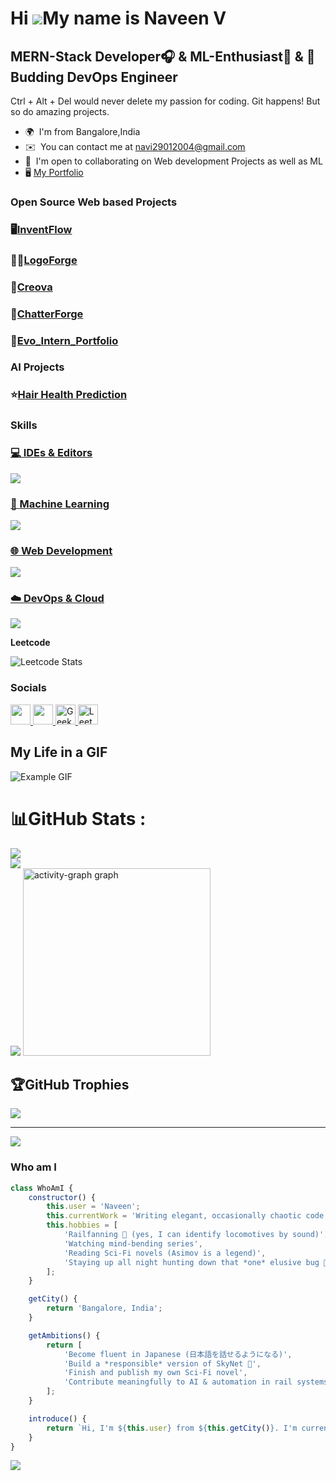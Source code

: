 Hi ![](https://user-images.githubusercontent.com/18350557/176309783-0785949b-9127-417c-8b55-ab5a4333674e.gif)My name is Naveen V
================================================================================================================================

MERN-Stack Developer🎧 & ML-Enthusiast🤖 & 🩻Budding DevOps Engineer
--------------------

Ctrl + Alt + Del would never delete my passion for coding. Git happens! But so do amazing projects.

* 🌍  I'm from Bangalore,India
* ✉️  You can contact me at [navi29012004@gmail.com](mailto:navi29012004@gmail.com)
* 🤝  I'm open to collaborating on Web development Projects as well as ML
* 🖥️  <a href="https://nvn-portfolio.vercel.app/" target="_blank" rel="noopener noreferrer">
  My Portfolio
</a>


### Open Source Web based Projects
<h3>🖥️<a href="https://main.d1pls9soqnfwtf.amplifyapp.com/dashboard">InventFlow</a></h3>
<h3>🧑‍🚒<a href="https://logoforge.vercel.app/">LogoForge</a></h3>
<h3>🔪<a href="https://creova.vercel.app/">Creova</a></h3>
<h3>💬<a href="https://chatterforge.onrender.com/">ChatterForge</a></h3>
<h3>👾<a href="https://evo-website.vercel.app/">Evo_Intern_Portfolio</a></h3>

### AI Projects
<h3>⭐<a href="https://hair-health.onrender.com/">Hair Health Prediction</a></h3>


### Skills


<p align="left">
  <a href="https://skillicons.dev">
  <!-- IDEs -->
  <h3>💻 IDEs & Editors</h3>
    <img src="https://skillicons.dev/icons?i=vscode,eclipse,androidstudio,replit" />

  <!-- Machine Learning -->
  <h3>🤖 Machine Learning</h3>
    <img src="https://skillicons.dev/icons?i=python,pytorch,tensorflow,sklearn,matlab" />

  <!-- Web Development -->
  <h3>🌐 Web Development</h3>
    <img src="https://skillicons.dev/icons?i=html,css,js,react,vue,tailwind,vite,bootstrap,jquery,express,mongodb,nodejs,npm,firebase,postgres,prisma,redux,figma,postman" />

  <!-- DevOps & Cloud -->
  <h3>☁️ DevOps & Cloud</h3>
    <img src="https://skillicons.dev/icons?i=aws,git,github,heroku,docker,jenkins,linux,redhat,bash,mysql" />
  </a>
</p>



<b>Leetcode</b>


![Leetcode Stats](https://leetcard.jacoblin.cool/naveen_2924)


### Socials

<p align="left">
  <a href="https://www.linkedin.com/in/naveen-v-a03390287/" target="_blank" rel="noreferrer">
    <picture>
      <source media="(prefers-color-scheme: dark)" srcset="https://raw.githubusercontent.com/danielcranney/readme-generator/main/public/icons/socials/linkedin-dark.svg" />
      <source media="(prefers-color-scheme: light)" srcset="https://raw.githubusercontent.com/danielcranney/readme-generator/main/public/icons/socials/linkedin.svg" />
      <img src="https://raw.githubusercontent.com/danielcranney/readme-generator/main/public/icons/socials/linkedin.svg" width="32" height="32" />
    </picture>
  </a>
  <a href="https://www.instagram.com/naveen_2924/" target="_blank" rel="noreferrer">
    <picture>
      <source media="(prefers-color-scheme: dark)" srcset="https://raw.githubusercontent.com/danielcranney/readme-generator/main/public/icons/socials/instagram-dark.svg" />
      <source media="(prefers-color-scheme: light)" srcset="https://raw.githubusercontent.com/danielcranney/readme-generator/main/public/icons/socials/instagram.svg" />
      <img src="https://raw.githubusercontent.com/danielcranney/readme-generator/main/public/icons/socials/instagram.svg" width="32" height="32" />
    </picture>
  </a>
  <a href="https://www.geeksforgeeks.org/user/navi2909zsn/" target="_blank" rel="noreferrer">
    <img src="https://upload.wikimedia.org/wikipedia/commons/4/43/GeeksforGeeks.svg" width="32" height="32" alt="GeeksforGeeks" />
  </a>
  <a href="https://leetcode.com/u/naveen_2924/" target="_blank" rel="noreferrer">
    <img src="https://upload.wikimedia.org/wikipedia/commons/1/19/LeetCode_logo_black.png" width="32" height="32" alt="LeetCode" />
  </a>
</p>


## My Life in a GIF

![Example GIF](https://user-images.githubusercontent.com/74038190/225813708-98b745f2-7d22-48cf-9150-083f1b00d6c9.gif)



# 📊GitHub Stats :
![](https://github-readme-stats.vercel.app/api?username=nav2924&theme=radical&hide_border=false&include_all_commits=false&count_private=false)<br/>
![](https://github-readme-streak-stats.herokuapp.com/?user=nav2924&theme=radical&hide_border=false)<br/>
![](https://github-readme-stats.vercel.app/api/top-langs/?username=nav2924&theme=radical&hide_border=false&include_all_commits=false&count_private=false&layout=compact)
<img src="https://github-readme-activity-graph.vercel.app/graph?username=nav2924&radius=16&theme=react-dark&area=true&order=5" height="300" alt="activity-graph graph"  />


## 🏆GitHub Trophies
![](https://github-trophies.vercel.app/?username=nav2924&theme=radical&no-frame=false&no-bg=false&margin-w=4)

---
[![](https://visitcount.itsvg.in/api?id=nav2924&icon=0&color=0)](https://visitcount.itsvg.in)


### Who am I


```javascript
class WhoAmI {
    constructor() {
        this.user = 'Naveen';
        this.currentWork = 'Writing elegant, occasionally chaotic code';
        this.hobbies = [
            'Railfanning 🚂 (yes, I can identify locomotives by sound)',
            'Watching mind-bending series',
            'Reading Sci-Fi novels (Asimov is a legend)',
            'Staying up all night hunting down that *one* elusive bug 🐛'
        ];
    }

    getCity() {
        return 'Bangalore, India';
    }

    getAmbitions() {
        return [
            'Become fluent in Japanese (日本語を話せるようになる)',
            'Build a *responsible* version of SkyNet 🤖',
            'Finish and publish my own Sci-Fi novel',
            'Contribute meaningfully to AI & automation in rail systems'
        ];
    }

    introduce() {
        return `Hi, I'm ${this.user} from ${this.getCity()}. I'm currently ${this.currentWork.toLowerCase()} and living the dream of code, trains, and creativity.`;
    }
}

```

![](https://komarev.com/ghpvc/?username=nav2924&abbreviated=true)


